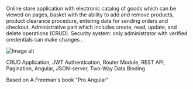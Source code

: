 Online store application with electronic catalog of goods which can be viewed on pages, basket with the ability to add and remove products, product clearance procedure, entering data for sending orders and checkout. Administrative part which includes create, read, update, and delete operations (CRUD). Security system: only administrator with verified credentials can make changes .

![Image alt](https://github.com/SalimovaNellia/sports-store-angular/raw/master/src/assets/screenshot.png)

CRUD Application, JWT Authentication, Router Module, REST API, Pagination, Angular, JSON-server, Two-Way Data Binding

Based on A.Freeman's book "Pro Angular"
